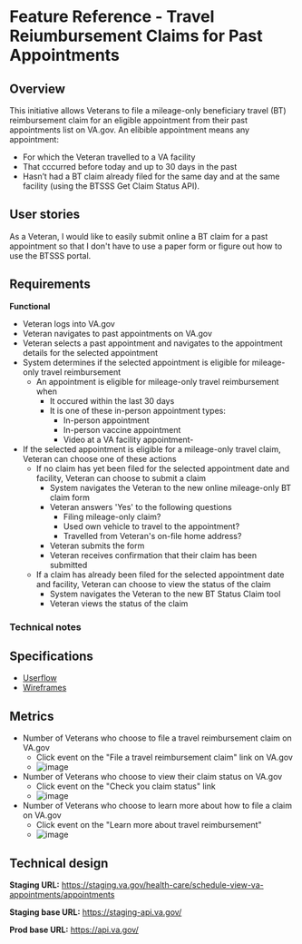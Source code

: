 # Feature Reference - Travel Reiumbursement Claims for Past Appointments

## Overview
This initiative allows Veterans to file a mileage-only beneficiary travel (BT) reimbursement claim for an eligible appointment from their past appointments list on VA.gov. An elibible appointment means any appointment:
- For which the Veteran travelled to a VA facility
- That cccurred before today and up to 30 days in the past    
- Hasn’t had a BT claim already filed for the same day and at the same facility (using the BTSSS Get Claim Status API).
 
## User stories

As a Veteran, I would like to easily submit online a BT claim for a past appointment so that I don't have to use a paper form or figure out how to use the BTSSS portal.

## Requirements

**Functional**
- Veteran logs into VA.gov
- Veteran navigates to past appointments on VA.gov
- Veteran selects a past appointment and navigates to the appointment details for the selected appointment
- System determines if the selected appointment is eligible for mileage-only travel reimbursement
    - An appointment is eligible for mileage-only travel reimbursement when
        - It occured within the last 30 days
        - It is one of these in-person appointment types:
            - In-person appointment
            - In-person vaccine appointment
            - Video at a VA facility appointment- 
- If the selected appointment is eligible for a mileage-only travel claim, Veteran can choose one of these actions    
    - If no claim has yet been filed for the selected appointment date and facility, Veteran can choose to submit a claim
        - System navigates the Veteran to the new online mileage-only BT claim form 
        - Veteran answers 'Yes' to the following questions
            - Filing mileage-only claim?
            - Used own vehicle to travel to the appointment?
            - Travelled from Veteran's on-file home address?
        - Veteran submits the form
        - Veteran receives confirmation that their claim has been submitted
    - If a claim has already been filed for the selected appointment date and facility, Veteran can choose to view the status of the claim
        - System navigates the Veteran to the new BT Status Claim tool
        - Veteran views the status of the claim

### Technical notes
   
## Specifications

- [Userflow](https://app.mural.co/t/departmentofveteransaffairs9999/m/departmentofveteransaffairs9999/1722263210448/33062955940eb08d097dbd88a8dc98488ac2ffcc)
- [Wireframes](https://www.figma.com/design/7Ib7RxiIC4QB53FDBO2a8c/Unified-check-in-%7C-PCI?node-id=0-17259&node-type=canvas&t=zefUppEidHHWSUEE-0)

## Metrics
- Number of Veterans who choose to file a travel reimbursement claim on VA.gov
    - Click event on the "File a travel reimbursement claim" link on VA.gov
    - ![image](https://github.com/user-attachments/assets/1c2d0bf4-921d-4a63-b960-5db38c708e9c)
- Number of Veterans who choose to view their claim status on VA.gov
    - Click event on the "Check you claim status" link
    - ![image](https://github.com/user-attachments/assets/5ce71c8b-31dd-4ce3-8fcd-86c7433668ba)
- Number of Veterans who choose to learn more about how to file a claim on VA.gov
    - Click event on the "Learn more about travel reimbursement"
    - ![image](https://github.com/user-attachments/assets/c3110fc1-c56c-4516-9f33-f610031518ca)

## Technical design
<!-- Endpoints and sample responses -->

**Staging URL:** https://staging.va.gov/health-care/schedule-view-va-appointments/appointments

**Staging base URL:** https://staging-api.va.gov/

**Prod base URL:** https://api.va.gov/


